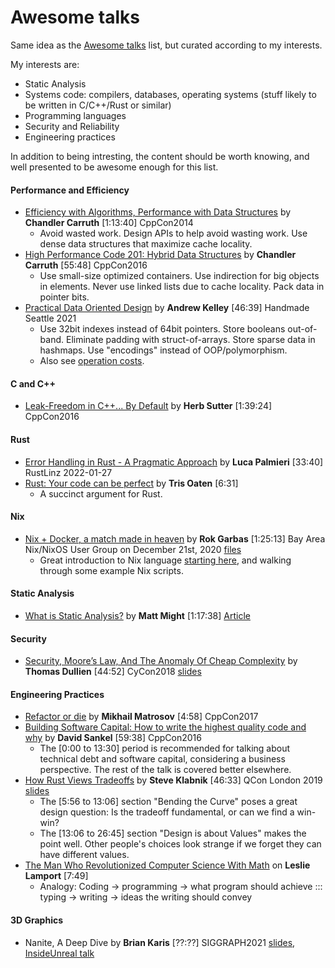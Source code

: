 # Awesome talks

Same idea as the [Awesome talks](https://github.com/JanVanRyswyck/awesome-talks) list, but curated according to my interests.

My interests are:
* Static Analysis
* Systems code: compilers, databases, operating systems (stuff likely to be written in C/C++/Rust or similar)
* Programming languages
* Security and Reliability
* Engineering practices

In addition to being intresting, the content should be worth knowing, and well presented to be awesome enough for this list.

#### Performance and Efficiency

* [Efficiency with Algorithms, Performance with Data Structures](https://www.youtube.com/watch?v=fHNmRkzxHWs) by **Chandler Carruth** [1:13:40] CppCon2014
  * Avoid wasted work. Design APIs to help avoid wasting work. Use dense data structures that maximize cache locality.
* [High Performance Code 201: Hybrid Data Structures](https://www.youtube.com/watch?v=vElZc6zSIXM) by **Chandler Carruth** [55:48] CppCon2016
  * Use small-size optimized containers. Use indirection for big objects in elements. Never use linked lists due to cache locality. Pack data in pointer bits.
* [Practical Data Oriented Design](https://vimeo.com/649009599) by **Andrew Kelley** [46:39] Handmade Seattle 2021
  * Use 32bit indexes instead of 64bit pointers. Store booleans out-of-band. Eliminate padding with struct-of-arrays. Store sparse data in hashmaps. Use "encodings" instead of OOP/polymorphism.
  * Also see [operation costs](http://ithare.com/infographics-operation-costs-in-cpu-clock-cycles/).

#### C and C++

* [Leak-Freedom in C++... By Default](https://www.youtube.com/watch?v=JfmTagWcqoE) by **Herb Sutter** [1:39:24] CppCon2016

#### Rust

* [Error Handling in Rust - A Pragmatic Approach](https://www.youtube.com/watch?v=jpVzSse7oJ4) by **Luca Palmieri** [33:40] RustLinz 2022-01-27
* [Rust: Your code can be perfect](https://www.youtube.com/watch?v=IA4q0lzmyfM) by **Tris Oaten** [6:31]
  * A succinct argument for Rust.

#### Nix

* [Nix + Docker, a match made in heaven](https://www.youtube.com/watch?v=WP_oAmV6C2U) by **Rok Garbas** [1:25:13] Bay Area Nix/NixOS User Group on December 21st, 2020 [files](https://github.com/garbas/talks/tree/main/2020-12-sf-meetup)
  * Great introduction to Nix language [starting here](https://www.youtube.com/watch?v=WP_oAmV6C2U&t=1630s), and walking through some example Nix scripts.

#### Static Analysis

* [What is Static Analysis?](https://www.youtube.com/watch?v=POvX4hYIoxg) by **Matt Might** [1:17:38] [Article](http://matt.might.net/articles/intro-static-analysis/)

#### Security

* [Security, Moore’s Law, And The Anomaly Of Cheap Complexity](https://www.err.ee/836236/video-google-0-projekti-tarkvarainseneri-ettekanne-cyconil) by **Thomas Dullien** [44:52] CyCon2018 [slides](https://docs.google.com/presentation/d/17bKudNDduvN-7hWv7S84MiHUj2AnOPNbwjTM8euDC8w/edit#slide=id.p1v)

#### Engineering Practices

* [Refactor or die](https://www.youtube.com/watch?v=fzmjXK9JZ9o) by **Mikhail Matrosov** [4:58] CppCon2017
* [Building Software Capital: How to write the highest quality code and why](https://www.youtube.com/watch?v=ta3S8CRN2TM) by **David Sankel** [59:38] CppCon2016
  * The [0:00 to 13:30] period is recommended for talking about technical debt and software capital, considering a business perspective. The rest of the talk is covered better elsewhere.
* [How Rust Views Tradeoffs](https://www.youtube.com/watch?v=2ajos-0OWts) by **Steve Klabnik** [46:33] QCon London 2019 [slides](https://qconlondon.com/system/files/presentation-slides/how_rust_views_tradeoffs.pdf)
  * The [5:56 to 13:06] section "Bending the Curve" poses a great design question: Is the tradeoff fundamental, or can we find a win-win?
  * The [13:06 to 26:45] section "Design is about Values" makes the point well. Other people's choices look strange if we forget they can have different values.
* [The Man Who Revolutionized Computer Science With Math](https://www.youtube.com/watch?v=rkZzg7Vowao) on **Leslie Lamport** [7:49]
  * Analogy:  Coding -> programming -> what program should achieve ::: typing -> writing -> ideas the writing should convey

#### 3D Graphics

* Nanite, A Deep Dive by **Brian Karis** [??:??] SIGGRAPH2021 [slides](http://advances.realtimerendering.com/s2021/Karis_Nanite_SIGGRAPH_Advances_2021_final.pdf), [InsideUnreal talk](https://youtu.be/TMorJX3Nj6U?t=3134)
